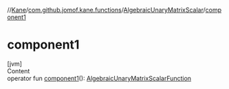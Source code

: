 //[Kane](../../index.md)/[com.github.jomof.kane.functions](../index.md)/[AlgebraicUnaryMatrixScalar](index.md)/[component1](component1.md)



# component1  
[jvm]  
Content  
operator fun [component1](component1.md)(): [AlgebraicUnaryMatrixScalarFunction](../-algebraic-unary-matrix-scalar-function/index.md)  



